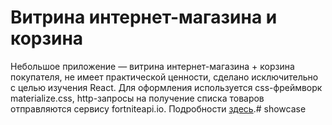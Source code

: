 # Витрина интернет-магазина и корзина

Небольшое приложение — витрина интернет-магазина + корзина покупателя, не имеет практической ценности, сделано исключительно с целью изучения React. Для оформления используется css-фреймворк materialize.css, http-запросы на получение списка товаров отправляются сервису fortniteapi.io. Подробности [здесь](https://tokmakov.msk.ru/blog/item/646).# showcase
